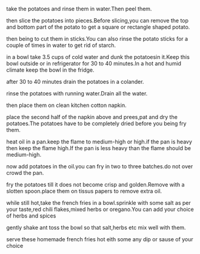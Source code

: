 take the potatoes and rinse them in water.Then peel them.

then slice the potatoes into pieces.Before slicing,you can remove the top and bottom part of the potato to get a square or rectangle shaped potato.

then being to cut them in sticks.You can also rinse the potato sticks for a couple of times in water to get rid of starch.

in a bowl take 3.5 cups of cold water and dunk the potatoesin it.Keep this bowl outside or in refrigerator for 30 to 40 minutes.In a hot and humid climate keep the bowl in the fridge.

after 30 to 40 minutes drain the potatoes in a colander.

rinse the potatoes with running water.Drain all the water.

then place them on clean kitchen cotton napkin.

place the second half of the napkin above and prees,pat and dry the potatoes.The potatoes have to be completely dried before you being fry them.

heat oil in a pan.keep the flame to medium-high or high.if the pan is heavy then keep the flame high.If the pan is less heavy than the flame should be medium-high.

now add potatoes in the oil.you can fry in two to three batches.do not over crowd the pan.

fry the potatoes till it does not become crisp and golden.Remove with a slotten spoon.place them on tissus papers to remove extra oil.

while still hot,take the french fries in a bowl.sprinkle with some salt as per your taste,red chili flakes,mixed herbs or oregano.You can add your choice of herbs and spices

gently shake ant toss the bowl so that salt,herbs etc mix well with them.

serve these homemade french fries hot eith some any dip or sause of your choice